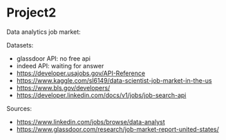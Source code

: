 # Project2
Data analytics job market:

  Datasets:
  - glassdoor API: no free api
  - indeed API: waiting for answer
  - https://developer.usajobs.gov/API-Reference
  - https://www.kaggle.com/sl6149/data-scientist-job-market-in-the-us
  - https://www.bls.gov/developers/
  - https://developer.linkedin.com/docs/v1/jobs/job-search-api
  
  Sources:
  - https://www.linkedin.com/jobs/browse/data-analyst
  - https://www.glassdoor.com/research/job-market-report-united-states/
  
